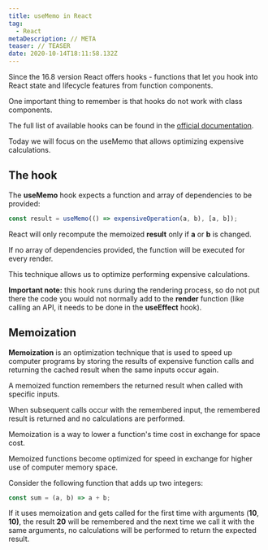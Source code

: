 ```yaml
---
title: useMemo in React
tag:
  - React
metaDescription: // META
teaser: // TEASER
date: 2020-10-14T18:11:58.132Z
---
```

Since the 16.8 version React offers hooks - functions that let you hook into React state and lifecycle features from function components.

One important thing to remember is that hooks do not work with class components.

The full list of available hooks can be found in the [official documentation](https://reactjs.org/docs/hooks-reference.html).

Today we will focus on the useMemo that allows optimizing expensive calculations.

## The hook

The **useMemo** hook expects a function and array of dependencies to be provided:

```javascript
const result = useMemo(() => expensiveOperation(a, b), [a, b]);
```

React will only recompute the memoized **result** only if **a** or **b** is changed.

If no array of dependencies provided, the function will be executed for every render.

This technique allows us to optimize performing expensive calculations.

**Important note:** this hook runs during the rendering process, so do not put there the code you would not normally add to the **render** function (like calling an API, it needs to be done in the **useEffect** hook).

## Memoization

**Memoization** is an optimization technique that is used to speed up computer programs by storing the results of expensive function calls and returning the cached result when the same inputs occur again.

A memoized function remembers the returned result when called with specific inputs. 

When subsequent calls occur with the remembered input, the remembered result is returned and no calculations are performed.

Memoization is a way to lower a function's time cost in exchange for space cost.

Memoized functions become optimized for speed in exchange for higher use of computer memory space.

Consider the following function that adds up two integers:

```javascript
const sum = (a, b) => a + b;
```

If it uses memoization and gets called for the first time with arguments (**10**, **10)**, the result **20** will be remembered and the next time we call it with the same arguments, no calculations will be performed to return the expected result.